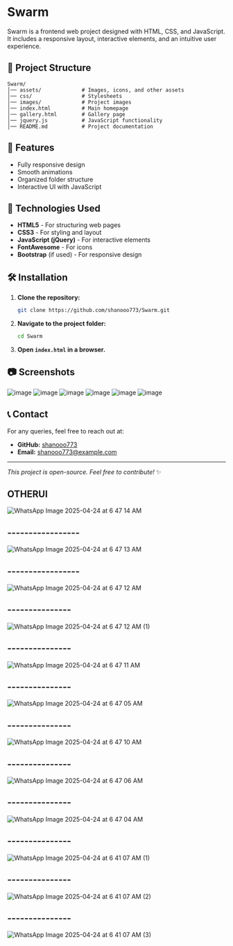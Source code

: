 # Swarm

Swarm is a frontend web project designed with HTML, CSS, and JavaScript. It includes a responsive layout, interactive elements, and an intuitive user experience.

## 📂 Project Structure
```
Swarm/
│── assets/             # Images, icons, and other assets
│── css/                # Stylesheets
│── images/             # Project images
│── index.html          # Main homepage
│── gallery.html        # Gallery page
│── jquery.js           # JavaScript functionality
│── README.md           # Project documentation
```

## 🚀 Features
- Fully responsive design
- Smooth animations
- Organized folder structure
- Interactive UI with JavaScript

## 🔧 Technologies Used
- **HTML5** - For structuring web pages
- **CSS3** - For styling and layout
- **JavaScript (jQuery)** - For interactive elements
- **FontAwesome** - For icons
- **Bootstrap** (if used) - For responsive design

## 🛠️ Installation
1. **Clone the repository:**
   ```sh
   git clone https://github.com/shanooo773/Swarm.git
   ```
2. **Navigate to the project folder:**
   ```sh
   cd Swarm
   ```
3. **Open `index.html` in a browser.**

## 📷 Screenshots
![image](https://github.com/user-attachments/assets/0b9f5de0-1c97-4118-8500-bb3453e6451b)
![image](https://github.com/user-attachments/assets/95cd9be8-bf0d-49eb-96fb-16912da07cca)
![image](https://github.com/user-attachments/assets/5a78cbb8-c0b1-474c-8b07-8c55a74faf31)
![image](https://github.com/user-attachments/assets/8a0caca8-e1b7-44ed-a760-309b6c39df83)
![image](https://github.com/user-attachments/assets/72f2ead9-5b13-489c-98f3-03ac19e24c27)
![image](https://github.com/user-attachments/assets/b7e84a6c-0fd9-45f2-b25e-34ab22d33232)

## 📞 Contact
For any queries, feel free to reach out at:
- **GitHub:** [shanooo773](https://github.com/shanooo773)
- **Email:** shanooo773@example.com 

---
*This project is open-source. Feel free to contribute!* ✨


## OTHERUI
![WhatsApp Image 2025-04-24 at 6 47 14 AM](https://github.com/user-attachments/assets/cde205e8-cc30-4289-a598-a3463c273673)
## -----------------
![WhatsApp Image 2025-04-24 at 6 47 13 AM](https://github.com/user-attachments/assets/dda9628a-fc4c-4604-b060-b3f0d9a58093)
## -----------------
![WhatsApp Image 2025-04-24 at 6 47 12 AM](https://github.com/user-attachments/assets/d7709ebc-21c3-4165-9e30-c6ddcb890331)
## ---------------
![WhatsApp Image 2025-04-24 at 6 47 12 AM (1)](https://github.com/user-attachments/assets/1be8cbca-0493-4630-8e06-f654984f9117)
## ---------------
![WhatsApp Image 2025-04-24 at 6 47 11 AM](https://github.com/user-attachments/assets/af2e9521-62d9-47f1-97e6-784178403cb6)
## ---------------
![WhatsApp Image 2025-04-24 at 6 47 05 AM](https://github.com/user-attachments/assets/8ae03591-79ee-4019-99c9-f03b6514cadc)
## ---------------
![WhatsApp Image 2025-04-24 at 6 47 10 AM](https://github.com/user-attachments/assets/b4a45855-aa09-4a28-8b9d-6fb2925c5a28)
## ---------------
![WhatsApp Image 2025-04-24 at 6 47 06 AM](https://github.com/user-attachments/assets/ab9fd688-0e05-4159-84d7-a1bbcabc69fb)
## ---------------
![WhatsApp Image 2025-04-24 at 6 47 04 AM](https://github.com/user-attachments/assets/63926b94-a8da-4cdb-a27b-2fe30f1cd87e)
## ---------------
![WhatsApp Image 2025-04-24 at 6 41 07 AM (1)](https://github.com/user-attachments/assets/2e971ca3-7345-4b21-ba64-77d499c8654a)
## ---------------
![WhatsApp Image 2025-04-24 at 6 41 07 AM (2)](https://github.com/user-attachments/assets/60733228-0d31-46d2-9303-5445436d4533)
## ---------------
![WhatsApp Image 2025-04-24 at 6 41 07 AM (3)](https://github.com/user-attachments/assets/58077bdf-c54f-434c-97d3-dc5df0a35bd8)


















